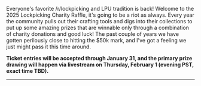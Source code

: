 Everyone's favorite /r/lockpicking and LPU tradition is back! Welcome to the 2025 Lockpicking Charity Raffle, it's going to be a riot as always. Every year the community pulls out their crafting tools and digs into their collections to put up some amazing prizes that are winnable only through a combination of charity donations and good luck! The past couple of years we have gotten perilously close to hitting the $50k mark, and I've got a feeling we just might pass it this time around.

**Ticket entries will be accepted through January 31, and the primary prize drawing will happen via livestream on Thursday, February 1 (evening PST, exact time TBD).**

----

